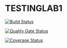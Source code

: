 # TESTINGLAB1
[![Build Status](https://www.travis-ci.com/GroypySpoopyBoi/TESTINGLAB1.svg?branch=main)](https://www.travis-ci.com/GroypySpoopyBoi/TESTINGLAB1)

[![Quality Gate Status](https://sonarcloud.io/api/project_badges/measure?project=GroypySpoopyBoi_TESTINGLAB1&metric=alert_status)](https://sonarcloud.io/dashboard?id=GroypySpoopyBoi_TESTINGLAB1)

[![Coverage Status](https://coveralls.io/repos/github/GroypySpoopyBoi/TESTINGLAB1-/badge.svg?branch=main)](https://coveralls.io/github/GroypySpoopyBoi/TESTINGLAB1-?branch=main)
